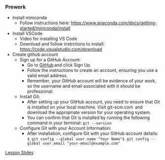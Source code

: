 ### Prework
- Install miniconda
  - Follow instructions here: https://www.anaconda.com/docs/getting-started/miniconda/install
- Install VSCode
  - Video for installing VS Code
  - Download and follow instrctions to install: https://code.visualstudio.com/download
- Create github account
  - Sign up for a GitHub Account:
    - Go to [GitHub](http://github.com) and click Sign Up.
    - Follow the instructions to create an account, ensuring you use a valid email address.
    - Remember, your GitHub account will be evidence of your work, so the username and email associated with it should be professional.
  - Install Git:
    - After setting up your GitHub account, you need to ensure that Git is installed on your local machine. Visit git-scm.com  and download the appropriate version for your operating system.
    - You can confirm that Git is installed by running the following command in your terminal: `git --version`
  - Configure Git with your Account Information:
    - After installation, configure Git with your GitHub account details: `$ git config --global user.name "Your Name"$ git config --global user.email "your-email@example.com"`






[Lesson Slides](https://docs.google.com/presentation/d/1bZ2KqZODI4VddwrwBxSmFqgcPMlaa3UA_yJOWkntGYE/edit?usp=sharing)
